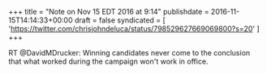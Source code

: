 +++
title = "Note on Nov 15 EDT 2016 at 9:14"
publishdate = 2016-11-15T14:14:33+00:00
draft = false
syndicated = [ 'https://twitter.com/chrisjohndeluca/status/798529627669069800?s=20' ]
+++

RT @DavidMDrucker: Winning candidates never come to the conclusion that what worked during the campaign won't work in office.
